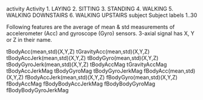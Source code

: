 activity
    Activity
        1. LAYING
        2. SITTING
        3. STANDING
        4. WALKING
        5. WALKING DOWNSTAIRS
        6. WALKING UPSTAIRS
subject
    Subject labels
        1..30

Following features are the average of mean & std measurements of accelerometer (Acc) and gyroscope (Gyro) sensors. 3-axial signal has X, Y or Z in their name. 

tBodyAcc(mean,std)(X,Y,Z) 
tGravityAcc(mean,std)(X,Y,Z)
tBodyAccJerk(mean,std)(X,Y,Z)
tBodyGyro(mean,std)(X,Y,Z)
tBodyGyroJerk(mean,std)(X,Y,Z)
tBodyAccMag
tGravityAccMag
tBodyAccJerkMag
tBodyGyroMag
tBodyGyroJerkMag
fBodyAcc(mean,std)(X,Y,Z)
fBodyAccJerk(mean,std)(X,Y,Z)
fBodyGyro(mean,std)(X,Y,Z)
fBodyAccMag
fBodyBodyAccJerkMag
fBodyBodyGyroMag
fBodyBodyGyroJerkMag